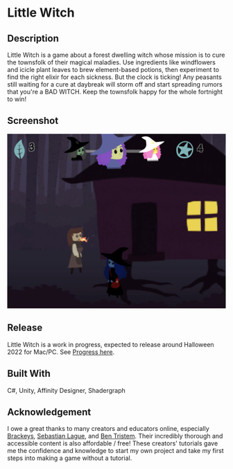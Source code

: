 # Little Witch


## Description

Little Witch is a game about a forest dwelling witch whose mission is to cure the townsfolk of their magical maladies. Use ingredients like windflowers and icicle plant leaves to brew element-based potions, then experiment to find the right elixir for each sickness. But the clock is ticking! Any peasants still waiting for a cure at daybreak will storm off and start spreading rumors that you're a BAD WITCH. Keep the townsfolk happy for the whole fortnight to win!


## Screenshot    
![Screenshot](LWScreenshot.png)


## Release

Little Witch is a work in progress, expected to release around Halloween 2022 for Mac/PC. See [Progress here](PROGRESS.md).


## Built With

C#, Unity, Affinity Designer, Shadergraph


## Acknowledgement 

I owe a great thanks to many creators and educators online, especially [Brackeys](https://www.youtube.com/channel/UCYbK_tjZ2OrIZFBvU6CCMiA), [Sebastian Lague](https://www.youtube.com/c/SebastianLague), and [Ben Tristem](https://www.udemy.com/course/unitycourse/learn/lecture/8596142?start=0#overview). Their incredibly thorough and accessible content is also affordable / free! These creators' tutorials gave me the confidence and knowledge to start my own project and take my first steps into making a game without a tutorial. 



